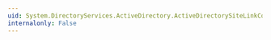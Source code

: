 ```yaml
---
uid: System.DirectoryServices.ActiveDirectory.ActiveDirectorySiteLinkCollection.Add(System.DirectoryServices.ActiveDirectory.ActiveDirectorySiteLink)
internalonly: False
---
```

